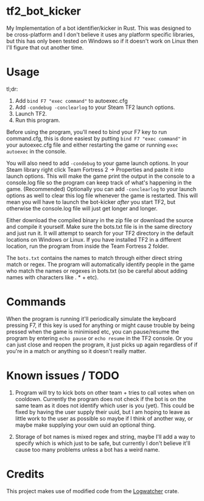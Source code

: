 # tf2_bot_kicker
My Implementation of a bot identifier/kicker in Rust. This was designed to be cross-platform and I don't believe it uses any platform specific libraries, but this has only been tested on Windows so if it doesn't work on Linux then I'll figure that out another time.

# Usage
tl;dr:
1. Add `bind F7 "exec command"` to autoexec.cfg
2. Add `-condebug -conclearlog` to your Steam TF2 launch options.
3. Launch TF2.
4. Run this program.


Before using the program, you'll need to bind your F7 key to run command.cfg, this is done easiest by putting `bind F7 "exec command"` in your autoexec.cfg file and either restarting the game or running `exec autoexec` in the console.

You will also need to add `-condebug` to your game launch options. In your Steam library right click Team Fortress 2 -> Properties and paste it into launch options. This will make the game print the output in the console to a console.log file so the program can keep track of what's happening in the game.
(Recommended) Optionally you can add `-conclearlog` to your launch options as well to clear this log file whenever the game is restarted. This will mean you will have to launch the bot-kicker *after* you start TF2, but otherwise the console.log file will just get longer and longer.

Either download the compiled binary in the zip file or download the source and compile it yourself. Make sure the bots.txt file is in the same directory and just run it. It will attempt to search for your TF2 directory in the default locations on Windows or Linux. If you have installed TF2 in a different location, run the program from inside the Team Fortress 2 folder.

The `bots.txt` contains the names to match through either direct string match or regex. The program will automatically identify people in the game who match the names or regexes in bots.txt (so be careful about adding names with characters like . * + etc).

# Commands
When the program is running it'll periodically simulate the keyboard pressing F7, if this key is used for anything or might cause trouble by being pressed when the game is minimised etc, you can pause/resume the program by entering `echo pause` or `echo resume` in the TF2 console. Or you can just close and reopen the program, it just picks up again regardless of if you're in a match or anything so it doesn't really matter.

# Known issues / TODO
1. Program will try to kick bots on other team + tries to call votes when on cooldown. Currently the program does not check if the bot is on the same team as it does not identify which user is you (yet). This could be fixed by having the user supply their uuid, but I am hoping to leave as little work to the user as possible so maybe if I think of another way, or maybe make supplying your own uuid an optional thing.

2. Storage of bot names is mixed regex and string, maybe I'll add a way to specify which is which just to be safe, but currently I don't believe it'll cause too many problems unless a bot has a weird name.

# Credits
This project makes use of modified code from the [Logwatcher](https://github.com/aravindavk/logwatcher) crate.

